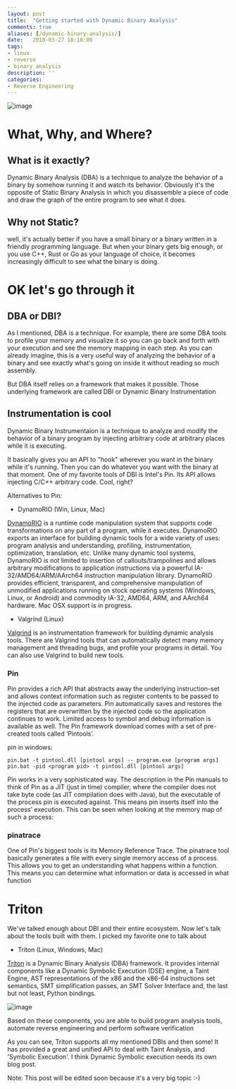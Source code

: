 ```yaml
---
layout: post
title:  "Getting started with Dynamic Binary Analysis"
comments: true
aliases: [/dynamic-binary-analysis/]
date:   2018-03-27 18:18:00
tags:
- linux
- reverse
- binary analysis
description: ''
categories:
- Reverse Engineering 
---
```


![image](https://memegenerator.net/img/instances/58266813/everybodys-out-partying-and-im-sitting-here-reverse-engineering.jpg)

# What, Why, and Where?

## What is it exactly?

Dynamic Binary Analysis (DBA) is a technique to analyze the behavior of a binary by somehow running it and watch its behavior. Obviously it's the opposite of Static Binary Analysis in which you disassemble a piece of code and draw the graph of the entire program to see what it does. 

## Why not Static?

well, it's actually better if you have a small binary or a binary written in a friendly programming language. But when your binary gets big enough, or you use C++, Rust or Go as your language of choice, it becomes increasingly difficult to see what the binary is doing. 

# OK let's go through it

## DBA or DBI?

As I mentioned, DBA is a technique. For example, there are some DBA tools to profile your memory and visualize it so you can go back and forth with your execution and see the memory mapping in each step. As you can already imagine, this is a very useful way of analyzing the behavior of a binary and see exactly what's going on inside it without reading so much assembly.

But DBA itself relies on a framework that makes it possible. Those underlying framework are called DBI or Dynamic Binary Instrumentation

## Instrumentation is cool

Dynamic Binary Instrumentaion is a technique to analyze and modify the behavior of a binary program by injecting arbitrary code at arbitrary places while it is executing.

It basically gives you an API to "hook" wherever you want in the binary while it's running. Then you can do whatever you want with the binary at that moment. One of my favorite tools of DBI is Intel's Pin. Its API allows injecting C/C++ arbitrary code. Cool, right?

Alternatives to Pin:

+ DynamoRIO (Win, Linux, Mac)

[DynamoRIO](http://www.dynamorio.org/) is a runtime code manipulation system that supports code transformations on any part of a program, while it executes. DynamoRIO exports an interface for building dynamic tools for a wide variety of uses: program analysis and understanding, profiling, instrumentation, optimization, translation, etc. Unlike many dynamic tool systems, DynamoRIO is not limited to insertion of callouts/trampolines and allows arbitrary modifications to application instructions via a powerful IA-32/AMD64/ARM/AArch64 instruction manipulation library. DynamoRIO provides efficient, transparent, and comprehensive manipulation of unmodified applications running on stock operating systems (Windows, Linux, or Android) and commodity IA-32, AMD64, ARM, and AArch64 hardware. Mac OSX support is in progress.

+ Valgrind (Linux)

[Valgrind](http://valgrind.org/) is an instrumentation framework for building dynamic analysis tools. There are Valgrind tools that can automatically detect many memory management and threading bugs, and profile your programs in detail. You can also use Valgrind to build new tools.

### Pin

Pin provides a rich API that abstracts away the underlying instruction-set and allows context information such as register contents to be passed to the injected code as parameters. Pin automatically saves and restores the registers that are overwritten by the injected code so the application continues to work. Limited access to symbol and debug information is available as well. The Pin framework download comes with a set of pre-created tools called ‘Pintools’.

pin in windows:

```
pin.bat -t pintool.dll [pintool args] -- program.exe [program args]
pin.bat -pid <program pid> -t pintool.dll [pintool args]
```

Pin works in a very sophisticated way. The description in the Pin manuals to think of Pin as a JIT (just in time) compiler, where the compiler does not take byte code (as JIT compilation does with Java), but the executable of the process pin is executed against. This means pin inserts itself into the process’ execution. This can be seen when looking at the memory map of such a process:


### pinatrace

One of Pin's biggest tools is its Memory Reference Trace. The pinatrace tool basically generates a file with every single memory access of a process. This allows you to get an understanding what happens within a function. This means you can determine what information or data is accessed in what function


# Triton

We've talked enough about DBI and their entire ecosystem. Now let's talk about the tools built with them. I picked my favorite one to talk about 

+ Triton (Linux, Windows, Mac)

[Triton](http://triton.quarkslab.com/) is a Dynamic Binary Analysis (DBA) framework. It provides internal components like a Dynamic Symbolic Execution (DSE) engine, a Taint Engine, AST representations of the x86 and the x86-64 instructions set semantics, SMT simplification passes, an SMT Solver Interface and, the last but not least, Python bindings.

![image](https://camo.githubusercontent.com/d06dfe7f98f26fcddad3d29c7e65eab363d60bd2/687474703a2f2f747269746f6e2e717561726b736c61622e636f6d2f66696c65732f747269746f6e5f7630335f6172636869746563747572652e737667)


Based on these components, you are able to build program analysis tools, automate reverse engineering and perform software verification

As you can see, Triton supports all my mentioned DBIs and then some! It has provided a great and unified API to deal with Taint Analysis, and 'Symbolic Execution'. I think Dynamic Symbolic execution needs its own blog post.

Note: This post will be edited soon because it's a very big topic :-)